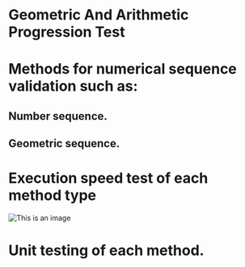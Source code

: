 
# Geometric And Arithmetic Progression Test

# Methods for numerical sequence validation such as:
## Number sequence.
## Geometric sequence.

# Execution speed test of each method type
![This is an image](https://myoctocat.com/assets/images/base-octocat.svg)

# Unit testing of each method.
